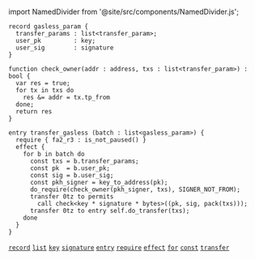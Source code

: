 import NamedDivider from '@site/src/components/NamedDivider.js';

<NamedDivider title="Code" width="1.5"/>

```archetype
record gasless_param {
  transfer_params : list<transfer_param>;
  user_pk         : key;
  user_sig        : signature
}

function check_owner(addr : address, txs : list<transfer_param>) : bool {
  var res = true;
  for tx in txs do
    res &= addr = tx.tp_from
  done;
  return res
}

entry transfer_gasless (batch : list<gasless_param>) {
  require { fa2_r3 : is_not_paused() }
  effect {
    for b in batch do
      const txs = b.transfer_params;
      const pk  = b.user_pk;
      const sig = b.user_sig;
      const pkh_signer = key_to_address(pk);
      do_require(check_owner(pkh_signer, txs), SIGNER_NOT_FROM);
      transfer 0tz to permits
        call check<key * signature * bytes>((pk, sig, pack(txs)));
      transfer 0tz to entry self.do_transfer(txs);
    done
  }
}
```
[`record`](/docs/language-basics/composite#record) [`list`](/docs/reference/types#list<T>) [`key`](/docs/reference/types#key) [`signature`](/docs/reference/types#signature) [`entry`](/docs/reference/declarations/entrypoint#entry) [`require`](/docs/reference/declarations/entrypoint#require) [`effect`](/docs/reference/declarations/entrypoint#effect) [`for`](/docs/reference/instructions/control#for) [`const`](/docs/reference/instructions/localvariable#const) [`transfer`](/docs/reference/instructions/operation#transfer)